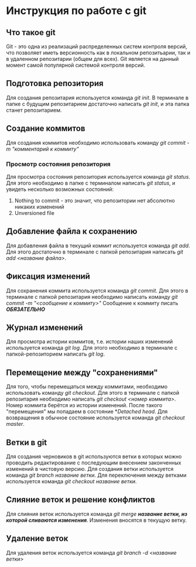 # Инструкция по работе с git

## Что такое git
Git - это одна из реализаций распределенных систем контроля версий, что позволяет иметь версионность как в локальном репозитьарии, так и в удаленном репозитарии (общем для всех). Git является на данный момент самой популярной системой контроля версий.

## Подготовка репозитория
Для создания репозитария используется команда *git init*. В терминале в папке с будущим репозитарием достаточно написать *git init*, и эта папка станет репозитарием.

## Создание коммитов
Для создания коммитов необходимо использовать команду *git commit -m "комментарий к коммиту"*

### Просмотр состояния репозитория
Для просмотра состояния репозитория используется команда *git status*. Для этого необходимо в папке с терминалом написать *git status*, и увидеть несколько возможных состояний:
1. Nothing to commit - это значит, что репозитории нет абсолютно никаких изменений
2. Unversioned file

## Добавление файла к сохранению
Для добавления файла в текущий коммит используется команда *git add*. Для этого достаточно в терминале с папкой репозитария написать *git add <название файла>*.

## Фиксация изменений
Для сохранения коммита используется команда *git commit*. Для этого в терминале с папкой репозитария необходимо написать команду *git commit -m "<сообщение к коммиту>"* Сообщение к коммиту писать ***ОБЯЗАТЕЛЬНО***

## Журнал изменений
Для просмотра истории коммитов, т.е. истории наших изменений используется команда *git log*. Для этого необходимо в терминале с папкой-репозиторием написать *git log*.

## Перемещение между "сохранениями"
Для того, чтобы перемещаться между коммитами, необходимо использовать команду *git checkout*. Для этого в терминале с папкой репозитария необходимо написать *git checkout <номер коммита>*. Номер коммита берётся из истории изменений. После такого "перемещения" мы попадаем в состояние **Detached head*. Для возвращения в обычное состояние используется команда *git checkout master*.

## Ветки в git
Для создания черновиков в git используются ветки в которых можно проводить редактирование с последующим внесением законченных изменений в чистовую версию. Для создания ветки используется команда *git branch название ветки*. Для переключения между ветками используется команда *git checkout название ветки*.

## Слияние веток и решение конфликтов
Для слияния веток используется команда *git merge **название ветки, из которой сливаются изменения***. Изменения вносятся в текущую ветку.

## Удаление веток
Для удаления веток используется команда *git branch -d <название ветки>*